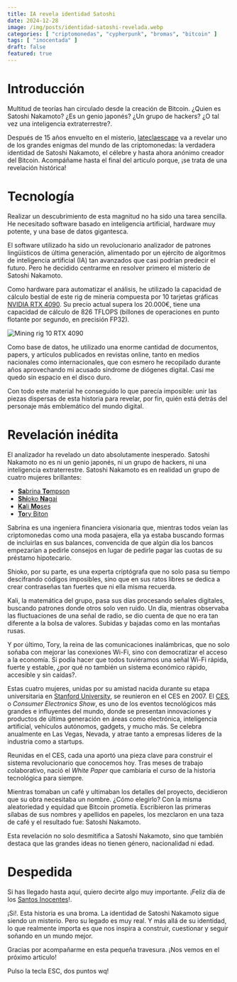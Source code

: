 ```yaml
---
title: IA revela identidad Satoshi
date: 2024-12-28
image: /img/posts/identidad-satoshi-revelada.webp
categories: [ "criptomonedas", "cypherpunk", "bromas", "bitcoin" ]
tags: [ "inocentada" ]
draft: false
featured: true
---
```


# Introducción

Multitud de teorías han circulado desde la creación de Bitcoin. ¿Quien es Satoshi Nakamoto? ¿Es un genio japonés? ¿Un grupo de hackers? ¿O tal vez una inteligencia extraterrestre?.

Después de 15 años envuelto en el misterio, [lateclaescape](https://www.lateclaescape.com) va a revelar uno de los grandes enigmas del mundo de las criptomonedas: la verdadera identidad de Satoshi Nakamoto, el célebre y hasta ahora anónimo creador del Bitcoin. Acompáñame hasta el final del articulo porque, ¡se trata de una revelación histórica!

# Tecnología

Realizar un descubrimiento de esta magnitud no ha sido una tarea sencilla. He necesitado software basado en inteligencia artificial, hardware muy potente, y una base de datos gigantesca.

El software utilizado ha sido un revolucionario analizador de patrones lingüísticos de última generación, alimentado por un ejército de algoritmos de inteligencia artificial (IA) tan avanzados que casi podrían predecir el futuro. Pero he decidido centrarme en resolver primero el misterio de Satoshi Nakamoto.

Como hardware para automatizar el análisis, he utilizado la capacidad de cálculo bestial de este rig de minería compuesta por 10 tarjetas gráficas [NVIDIA RTX 4090](https://www.nvidia.com/es-es/geforce/graphics-cards/40-series/rtx-4090/). Su precio actual supera los 20.000€, tiene una capacidad de cálculo de 826 TFLOPS (billones de operaciones en punto flotante por segundo, en precisión FP32).

![Mining rig 10 RTX 4090](/img/santos-inocentes-mining-rig-10-rtx-4090.webp)

Como base de datos, he utilizado una enorme cantidad de documentos, papers, y artículos publicados en revistas online, tanto en medios nacionales como internacionales, que con esmero he recopilado durante años aprovechando mi acusado síndrome de diógenes digital. Casi me quedo sin espacio en el disco duro.

Con todo este material he conseguido lo que parecía imposible: unir las piezas dispersas de esta historia para revelar, por fin, quién está detrás del personaje más emblemático del mundo digital.

# Revelación inédita

El analizador ha revelado un dato absolutamente inesperado. Satoshi Nakamoto no es ni un genio japonés, ni un grupo de hackers, ni una inteligencia extraterrestre. Satoshi Nakamoto es en realidad un grupo de cuatro mujeres brillantes:

- [**Sa**brina **To**mpson](/img/santos-inocentes-logo.webp)
- [**Shi**oko **Na**gai](/img/santos-inocentes-logo.webp)
- [**Ka**li **Mo**ses](/img/santos-inocentes-logo.webp)
- [**To**ry Biton](/img/santos-inocentes-logo.webp)

Sabrina es una ingeniera financiera visionaria que, mientras todos veían las criptomonedas como una moda pasajera, ella ya estaba buscando formas de incluirlas en sus balances, convencida de que algún día los bancos empezarían a pedirle consejos en lugar de pedirle pagar las cuotas de su préstamo hipotecario.

Shioko, por su parte, es una experta criptógrafa que no solo pasa su tiempo descifrando códigos imposibles, sino que en sus ratos libres se dedica a crear contraseñas tan fuertes que ni ella misma recuerda.

Kali, la matemática del grupo, pasa sus días procesando señales digitales, buscando patrones donde otros solo ven ruido. Un día, mientras observaba las fluctuaciones de una señal de radio, se dio cuenta de que no era tan diferente a la bolsa de valores. Subidas y bajadas como en las montañas rusas.

Y por último, Tory, la reina de las comunicaciones inalámbricas, que no solo soñaba con mejorar las conexiones Wi-Fi, sino con democratizar el acceso a la economía. Si podía hacer que todos tuviéramos una señal Wi-Fi rápida, fuerte y estable, ¿por qué no también un sistema económico rápido, accesible y sin caídas?.

Estas cuatro mujeres, unidas por su amistad nacida durante su etapa universitaria en [Stanford University](/img/santos-inocentes-chicas-universitarias.webp), se reunieron en el CES en 2007. El [CES](https://www.ces.tech/), o *Consumer Electronics Show*, es uno de los eventos tecnológicos más grandes e influyentes del mundo, donde se presentan innovaciones y productos de última generación en áreas como electrónica, inteligencia artificial, vehículos autónomos, gadgets, y mucho más. Se celebra anualmente en Las Vegas, Nevada, y atrae tanto a empresas líderes de la industria como a startups.

Reunidas en el CES, cada una aportó una pieza clave para construir el sistema revolucionario que conocemos hoy. Tras meses de trabajo colaborativo, nació el *White Paper* que cambiaría el curso de la historia tecnológica para siempre.

Mientras tomaban un café y ultimaban los detalles del proyecto, decidieron que su obra necesitaba un nombre. ¿Cómo elegirlo? Con la misma aleatoriedad y equidad que Bitcoin prometía. Escribieron las primeras sílabas de sus nombres y apellidos en papeles, los mezclaron en una taza de café y el resultado fue: Satoshi Nakamoto.

Esta revelación no solo desmitifica a Satoshi Nakamoto, sino que también destaca que las grandes ideas no tienen género, nacionalidad ni edad.

# Despedida

Si has llegado hasta aquí, quiero decirte algo muy importante. ¡Feliz día de los [Santos Inocentes](/img/santos-inocentes-logo.webp)!.

¡Si!. Esta historia es una broma. La identidad de Satoshi Nakamoto sigue siendo un misterio. Pero su legado es muy real. Y más allá de su identidad, lo que realmente importa es que nos inspira a construir, cuestionar y seguir soñando en un mundo mejor.

Gracias por acompañarme en esta pequeña travesura. ¡Nos vemos en el próximo articulo!

Pulso la tecla ESC, dos puntos wq!
